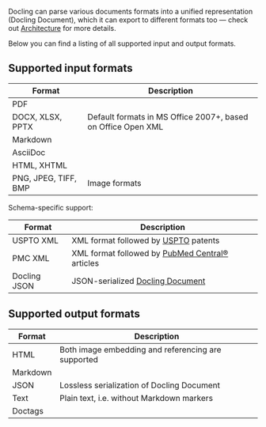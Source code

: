 Docling can parse various documents formats into a unified representation (Docling
Document), which it can export to different formats too — check out
[Architecture](./concepts/architecture.md) for more details.

Below you can find a listing of all supported input and output formats.

## Supported input formats

| Format | Description |
|--------|-------------|
| PDF | |
| DOCX, XLSX, PPTX | Default formats in MS Office 2007+, based on Office Open XML |
| Markdown | |
| AsciiDoc | |
| HTML, XHTML | |
| PNG, JPEG, TIFF, BMP | Image formats |

Schema-specific support:

| Format | Description |
|--------|-------------|
| USPTO XML | XML format followed by [USPTO](https://www.uspto.gov/patents) patents |
| PMC XML | XML format followed by [PubMed Central®](https://pmc.ncbi.nlm.nih.gov/) articles |
| Docling JSON | JSON-serialized [Docling Document](./concepts/docling_document.md) |

## Supported output formats

| Format | Description |
|--------|-------------|
| HTML | Both image embedding and referencing are supported |
| Markdown | |
| JSON | Lossless serialization of Docling Document |
| Text | Plain text, i.e. without Markdown markers |
| Doctags | |
